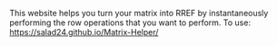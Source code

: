 This website helps you turn your matrix into RREF by instantaneously performing the row operations that you want to perform.
To use: https://salad24.github.io/Matrix-Helper/
